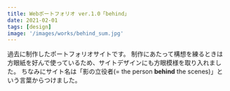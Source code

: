 ```yaml
---
title: Webポートフォリオ ver.1.0「behind」
date: 2021-02-01
tags: [design]
image: '/images/works/behind_sum.jpg'
---
```


過去に制作したポートフォリオサイトです。
制作にあたって構想を練るときは方眼紙を好んで使っているため、サイトデザインにも方眼模様を取り入れました。
ちなみにサイト名は「影の立役者(= the person __behind__ the scenes)」という言葉からつけました。
